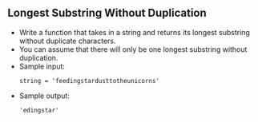 ## Longest Substring Without Duplication

- Write a function that takes in a string and returns its longest substring without duplicate characters.
- You can assume that there will only be one longest substring without duplication.
- Sample input:
  ~~~
  string = 'feedingstardusttotheunicorns'
  ~~~
- Sample output:
  ~~~
  'edingstar'
  ~~~